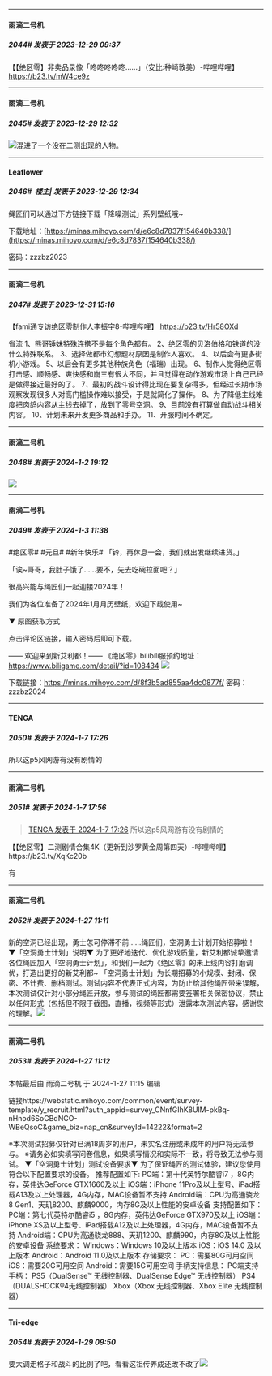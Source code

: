 
*****

####  雨滴二号机  
##### 2044#       发表于 2023-12-29 09:37

【【绝区零】非卖品录像「咚咚咚咚咚……」（安比:种崎敦美）-哔哩哔哩】 https://b23.tv/mW4ce9z


*****

####  雨滴二号机  
##### 2045#       发表于 2023-12-29 12:32

<img src="https://p.sda1.dev/14/62a8e9d8a7eba59eb6b7f087138be922/CMP_20231229123029520.png" referrerpolicy="no-referrer">混进了一个没在二测出现的人物。


*****

####  Leaflower  
##### 2046#         楼主| 发表于 2023-12-29 12:34

绳匠们可以通过下方链接下载「降噪测试」系列壁纸哦~

下载地址：[https://minas.mihoyo.com/d/e6c8d7837f154640b338/](https://minas.mihoyo.com/d/e6c8d7837f154640b338/)

密码：zzzbz2023


*****

####  雨滴二号机  
##### 2047#       发表于 2023-12-31 15:16

【fami通专访绝区零制作人李振宇8-哔哩哔哩】 https://b23.tv/Hr58OXd

省流 
1、熊哥锤妹特殊连携不是每个角色都有。
2、绝区零的贝洛伯格和铁道的没什么特殊联系。
3、选择做都市幻想题材原因是制作人喜欢。
4、以后会有更多街机小游戏。
5、以后会有更多其他种族角色（福瑞）出现。
6、制作人觉得绝区零打击感、顺畅感、爽快感和崩三有很大不同，并且觉得在动作游戏市场上自己已经是做得接近最好的了。
7、最初的战斗设计得比现在要复杂得多，但经过长期市场观察发现很多人对高门槛操作难以接受，于是就简化了操作。
8、为了降低主线难度把肉鸽内容从主线去掉了，放到了零号空洞。
9、目前没有打算做自动战斗相关内容。
10、计划未来开发更多商品和手办。
11、开服时间不确定。


*****

####  雨滴二号机  
##### 2048#       发表于 2024-1-2 19:12

<img src="https://p.sda1.dev/15/7eb32ee729311cad593f71809dcd33be/CMP_20240102191244102.png" referrerpolicy="no-referrer">


*****

####  雨滴二号机  
##### 2049#       发表于 2024-1-3 11:38

#绝区零# #元旦# #新年快乐#
「铃，再休息一会，我们就出发继续进货。」

「诶~哥哥，我肚子饿了……要不，先去吃碗拉面吧？」

很高兴能与绳匠们一起迎接2024年！

我们为各位准备了2024年1月月历壁纸，欢迎下载使用~

▼ 原图获取方式

点击评论区链接，输入密码后即可下载。

—— 欢迎来到新艾利都！—— 
《绝区零》bilibili服预约地址：https://www.biligame.com/detail/?id=108434
<img src="https://p.sda1.dev/15/0bbfea3621830cc5966e344ea50f74ce/CMP_20240103113822391.jpg" referrerpolicy="no-referrer">

下载链接：https://minas.mihoyo.com/d/8f3b5ad855aa4dc0877f/
密码：zzzbz2024

*****

####  TENGA  
##### 2050#       发表于 2024-1-7 17:26

所以这p5风网游有没有剧情的


*****

####  雨滴二号机  
##### 2051#       发表于 2024-1-7 17:56

<blockquote><a href="httphttps://bbs.saraba1st.com/2b/forum.php?mod=redirect&amp;goto=findpost&amp;pid=63565855&amp;ptid=2068301" target="_blank">TENGA 发表于 2024-1-7 17:26</a>
所以这p5风网游有没有剧情的</blockquote>
【【绝区零】二测剧情合集4K（更新到沙罗黄金周第四天）-哔哩哔哩】 https://b23.tv/XqKc20b

有

*****

####  雨滴二号机  
##### 2052#       发表于 2024-1-27 11:11

新的空洞已经出现，勇士怎可停滞不前......绳匠们，空洞勇士计划开始招募啦！
▼「空洞勇士计划」说明▼
为了更好地迭代、优化游戏质量，新艾利都诚挚邀请各位绳匠加入「空洞勇士计划」，和我们一起为《绝区零》的未上线内容打磨调优，打造出更好的新艾利都~
「空洞勇士计划」为长期招募的小规模、封闭、保密、不计费、删档测试。测试内容不代表正式内容，为防止给其他绳匠带来误解，本次测试仅针对小部分绳匠开放，参与测试的绳匠都需要签署相关保密协议，禁止以任何形式（包括但不限于截图，直播，视频等形式）泄露本次测试内容，感谢您的理解。<img src="https://p.sda1.dev/15/7ac2bd602bee4cba51ed30af4e39f39b/CMP_20240127111127881.png" referrerpolicy="no-referrer">

*****

####  雨滴二号机  
##### 2053#       发表于 2024-1-27 11:12

 本帖最后由 雨滴二号机 于 2024-1-27 11:15 编辑 

链接https://webstatic.mihoyo.com/common/event/survey-template/y_recruit.html?auth_appid=survey_CNnfGIhK8UlM-pkBq-nHnod6SoCBdNCO-WBeQsoC&amp;game_biz=nap_cn&amp;surveyId=14222&amp;format=2

※本次测试招募仅针对已满18周岁的用户，未实名注册或未成年的用户将无法参与。
※请务必如实填写问卷信息，如果填写情况和实际不一致，将导致无法参与测试。
▼「空洞勇士计划」测试设备要求▼
为了保证绳匠的测试体验，建议您使用符合以下配置要求的设备。
推荐配置如下:
PC端：第十代英特尔酷睿i7 ，8G内存，英伟达GeForce GTX1660及以上
iOS端：iPhone 11Pro及以上型号、iPad搭载A13及以上处理器，4G内存，MAC设备暂不支持
Android端：CPU为高通骁龙8 Gen1、天玑8200、麒麟9000，内存8G及以上性能的安卓设备
支持配置如下：
PC端：第七代英特尔酷睿i5 ，8G内存，英伟达GeForce GTX970及以上
iOS端：iPhone XS及以上型号、iPad搭载A12及以上处理器，4G内存，MAC设备暂不支持
Android端：CPU为高通骁龙888、天玑1200、麒麟990，内存8G及以上性能的安卓设备
系统要求：
Windows：Windows 10及以上版本
iOS：iOS 14.0 及以上版本
Android：Android 11.0及以上版本
存储要求：
PC：需要80G可用空间
iOS：需要20G可用空间
Android：需要15G可用空间
手柄支持信息：
PC端支持手柄：
PS5（DualSense™ 无线控制器、DualSense Edge™ 无线控制器）
PS4（DUALSHOCK®4无线控制器）
Xbox（Xbox 无线控制器、Xbox Elite 无线控制器）


*****

####  Tri-edge  
##### 2054#       发表于 2024-1-29 09:50

要大调走格子和战斗的比例了吧，看看这祖传养成还改不改了<img src="https://static.saraba1st.com/image/smiley/face2017/067.png" referrerpolicy="no-referrer">

